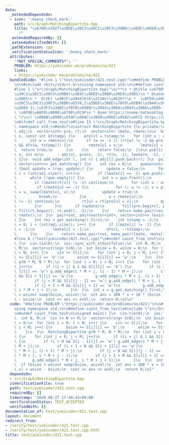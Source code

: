 ```yaml
---
data:
  _extendedDependsOn:
  - icon: ':heavy_check_mark:'
    path: src/Graph/MatchingBipartite.hpp
    title: "\u6700\u5927\u30DE\u30C3\u30C1\u30F3\u30B0(\u4E8C\u90E8\u30B0\u30E9\u30D5\
      )"
  _extendedRequiredBy: []
  _extendedVerifiedWith: []
  _pathExtension: cpp
  _verificationStatusIcon: ':heavy_check_mark:'
  attributes:
    '*NOT_SPECIAL_COMMENTS*': ''
    PROBLEM: https://yukicoder.me/problems/no/421
    links:
    - https://yukicoder.me/problems/no/421
  bundledCode: "#line 1 \"test/yukicoder/421.test.cpp\"\n#define PROBLEM \"https://yukicoder.me/problems/no/421\"\
    \n\n#include <bits/stdc++.h>\nusing namespace std;\n\n#define caint_from_test\n\
    #line 1 \"src/Graph/MatchingBipartite.hpp\"\n/**\n * @title \u6700\u5927\u30DE\
    \u30C3\u30C1\u30F3\u30B0(\u4E8C\u90E8\u30B0\u30E9\u30D5)\n * @category \u30B0\u30E9\
    \u30D5\n *  O(VE) \u901F\u3044(O(E\u221AV)\u4E26?)\n *  \u8FD4\u308A\u5024:{\u30DE\
    \u30C3\u30C1\u30F3\u30B0\u6570,{\u5DE6\u306E\u76F8\u65B9(\u3044\u306A\u3044\u306A\
    \u3089-1),\u53F3\u306E\u76F8\u65B9(\u3044\u306A\u3044\u306A\u3089-1)}}\n *  lexicographically_matching\
    \ \u8F9E\u66F8\u9806\u6700\u5C0F\n * @see https://snuke.hatenablog.com/entry/2019/05/07/013609\n\
    \ */\n// \u88AB\u8986\u554F\u984C\u3068\u306E\u95A2\u4FC2 https://qiita.com/drken/items/7f98315b56c95a6181a4\n\
    \n#ifndef call_from_test\n#line 13 \"src/Graph/MatchingBipartite.hpp\"\nusing\
    \ namespace std;\n#endif\n\nstruct MatchingBipartite {\n private:\n  vector<vector<int>>\
    \ adj;\n  vector<int> pre, rt;\n  vector<int> lmate, rmate;\n\n  bool dfs(int\
    \ v, const int &tstamp) {\n    pre[v] = tstamp;\n    for (int u : adj[v]) {\n\
    \      int w = rmate[u];\n      if (w == -1 || (rt[w] != -2 && pre[w] != tstamp\
    \ && dfs(w, tstamp))) {\n        rmate[u] = v;\n        lmate[v] = u;\n      \
    \  return true;\n      }\n    }\n    return false;\n  }\n\n public:\n  MatchingBipartite(int\
    \ n, int m)\n      : adj(n), pre(n, -1), rt(n, -1), lmate(n, -1), rmate(m, -1)\
    \ {}\n  void add_edge(int l, int r) { adj[l].push_back(r); }\n  pair<int, pair<vector<int>,\
    \ vector<int>>> get_matching() {\n    int res = 0;\n    queue<int> que;\n    for\
    \ (bool update = true; update;) {\n      update = false;\n      for (int i = 0;\
    \ i < (int)adj.size(); i++)\n        if (lmate[i] == -1) que.push(rt[i] = i);\n\
    \      while (!que.empty()) {\n        int v = que.front();\n        que.pop();\n\
    \        if (lmate[rt[v]] != -1) continue;\n        for (int u : adj[v]) {\n \
    \         if (rmate[u] == -1) {\n            for (; u != -1; v = pre[v]) rmate[u]\
    \ = v, swap(lmate[v], u);\n            update = true;\n            res++;\n  \
    \          break;\n          }\n          u = rmate[u];\n          if (pre[u]\
    \ != -1) continue;\n          rt[u] = rt[pre[u] = v];\n          que.push(u);\n\
    \        }\n      }\n      if (update)\n        fill(pre.begin(), pre.end(), -1),\
    \ fill(rt.begin(), rt.end(), -1);\n    }\n    return make_pair(res, make_pair(lmate,\
    \ rmate));\n  }\n  pair<int, pair<vector<int>, vector<int>>> lexicographically_matching()\
    \ {\n    int res = get_matching().first;\n    int tstamp = -2;\n    for (int i\
    \ = 0; i < (int)adj.size(); i++) {\n      if (lmate[i] != -1) {\n        rmate[lmate[i]]\
    \ = -1;\n        lmate[i] = -1;\n        dfs(i, --tstamp);\n        rt[i] = -2;\n\
    \      }\n    }\n    return make_pair(res, make_pair(lmate, rmate));\n  }\n};\n\
    #line 8 \"test/yukicoder/421.test.cpp\"\n#undef caint_from_test\n\nsigned main()\
    \ {\n  cin.tie(0);\n  ios::sync_with_stdio(false);\n  int N, M;\n  cin >> N >>\
    \ M;\n  vector<string> S(N);\n  int bsize = 0, wsize = 0;\n  for (int i = 0; i\
    \ < N; i++) {\n    cin >> S[i];\n    for (int j = 0; j < M; j++) {\n      bsize\
    \ += S[i][j] == 'b';\n      wsize += S[i][j] == 'w';\n    }\n  }\n  MatchingBipartite\
    \ g(N * M, N * M);\n  for (int i = 0; i < N; i++) {\n    for (int j = 0; j < M;\
    \ j++)\n      if ((i + j) & 1 && S[i][j] == 'b') {\n        if (i > 0 && S[i -\
    \ 1][j] == 'w') g.add_edge(i * M + j, (i - 1) * M + j);\n        if (i + 1 < N\
    \ && S[i + 1][j] == 'w')\n          g.add_edge(i * M + j, (i + 1) * M + j);\n\
    \        if (j > 0 && S[i][j - 1] == 'w') g.add_edge(i * M + j, i * M + j - 1);\n\
    \        if (j + 1 < M && S[i][j + 1] == 'w')\n          g.add_edge(i * M + j,\
    \ i * M + j + 1);\n      }\n  }\n  int x = g.get_matching().first;\n  if (bsize\
    \ > wsize) swap(bsize, wsize);\n  int ans = 100 * x + 10 * (bsize - x) + wsize\
    \ - bsize;\n  cout << ans << endl;\n  return 0;\n}\n"
  code: "#define PROBLEM \"https://yukicoder.me/problems/no/421\"\n\n#include <bits/stdc++.h>\n\
    using namespace std;\n\n#define caint_from_test\n#include \"src/Graph/MatchingBipartite.hpp\"\
    \n#undef caint_from_test\n\nsigned main() {\n  cin.tie(0);\n  ios::sync_with_stdio(false);\n\
    \  int N, M;\n  cin >> N >> M;\n  vector<string> S(N);\n  int bsize = 0, wsize\
    \ = 0;\n  for (int i = 0; i < N; i++) {\n    cin >> S[i];\n    for (int j = 0;\
    \ j < M; j++) {\n      bsize += S[i][j] == 'b';\n      wsize += S[i][j] == 'w';\n\
    \    }\n  }\n  MatchingBipartite g(N * M, N * M);\n  for (int i = 0; i < N; i++)\
    \ {\n    for (int j = 0; j < M; j++)\n      if ((i + j) & 1 && S[i][j] == 'b')\
    \ {\n        if (i > 0 && S[i - 1][j] == 'w') g.add_edge(i * M + j, (i - 1) *\
    \ M + j);\n        if (i + 1 < N && S[i + 1][j] == 'w')\n          g.add_edge(i\
    \ * M + j, (i + 1) * M + j);\n        if (j > 0 && S[i][j - 1] == 'w') g.add_edge(i\
    \ * M + j, i * M + j - 1);\n        if (j + 1 < M && S[i][j + 1] == 'w')\n   \
    \       g.add_edge(i * M + j, i * M + j + 1);\n      }\n  }\n  int x = g.get_matching().first;\n\
    \  if (bsize > wsize) swap(bsize, wsize);\n  int ans = 100 * x + 10 * (bsize -\
    \ x) + wsize - bsize;\n  cout << ans << endl;\n  return 0;\n}"
  dependsOn:
  - src/Graph/MatchingBipartite.hpp
  isVerificationFile: true
  path: test/yukicoder/421.test.cpp
  requiredBy: []
  timestamp: '2020-08-27 17:40:42+09:00'
  verificationStatus: TEST_ACCEPTED
  verifiedWith: []
documentation_of: test/yukicoder/421.test.cpp
layout: document
redirect_from:
- /verify/test/yukicoder/421.test.cpp
- /verify/test/yukicoder/421.test.cpp.html
title: test/yukicoder/421.test.cpp
---
```

